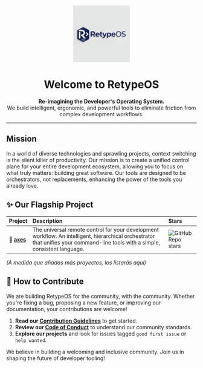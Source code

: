 
<p align="center">
  <img src="logo.png" alt="RetypeOS Logo" width="150"/>
</p>

<h1 align="center">Welcome to RetypeOS</h1>

<p align="center">
  <strong>Re-imagining the Developer's Operating System.</strong>
  <br />
  We build intelligent, ergonomic, and powerful tools to eliminate friction from complex development workflows.
</p>

---

## Mission

In a world of diverse technologies and sprawling projects, context switching is the silent killer of productivity. Our mission is to create a unified control plane for your entire development ecosystem, allowing you to focus on what truly matters: building great software. Our tools are designed to be orchestrators, not replacements, enhancing the power of the tools you already love.

## ✨ Our Flagship Project

| Project | Description | Stars |
| :--- | :--- | :--- |
| 🚀 **[axes](https://github.com/RetypeOS/axes)** | The universal remote control for your development workflow. An intelligent, hierarchical orchestrator that unifies your command-line tools with a simple, consistent language. | ![GitHub Repo stars](https://img.shields.io/github/stars/RetypeOS/axes?style=social) |

*(A medida que añadas más proyectos, los listarás aquí)*

## 🤝 How to Contribute

We are building RetypeOS for the community, with the community. Whether you're fixing a bug, proposing a new feature, or improving our documentation, your contributions are welcome!

1. **Read our [Contribution Guidelines](https://github.com/RetypeOS/.github/blob/main/CONTRIBUTING.md)** to get started.
2. **Review our [Code of Conduct](https://github.com/RetypeOS/.github/blob/main/CODE_OF_CONDUCT.md)** to understand our community standards.
3. **Explore our projects** and look for issues tagged `good first issue` or `help wanted`.

We believe in building a welcoming and inclusive community. Join us in shaping the future of developer tooling!
